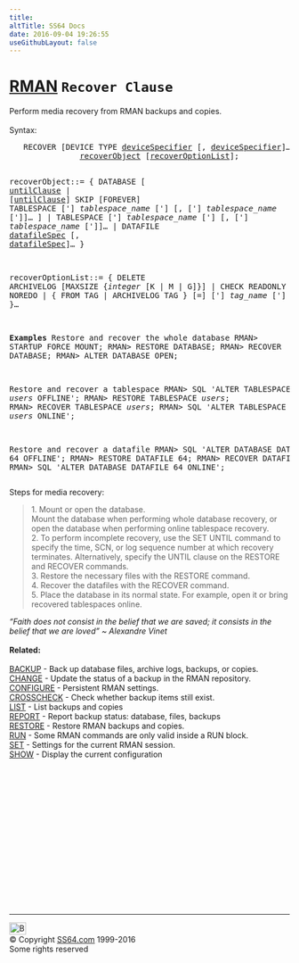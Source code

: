 ```yaml
---
title:
altTitle: SS64 Docs
date: 2016-09-04 19:26:55
useGithubLayout: false
---
```

<!-- #BeginLibraryItem "/Library/head_ora.lbi" --><!-- #EndLibraryItem --><h1><a href="rman.html">RMAN</a> <code>Recover Clause</code></h1>
<p>Perform media recovery from RMAN backups and copies.<br>
<br>
Syntax:</p>
<pre>   RECOVER [DEVICE TYPE <a href="rman_devicespecifier.html">deviceSpecifier</a> [, <a href="rman_devicespecifier.html">deviceSpecifier</a>]…] 
               <a href="rman_recover.html#recoverObject">recoverObject</a> [<a href="rman_recover.html#recoverOptionList">recoverOptionList</a>];

   recoverObject<a id="recoverObject"></a>::=
     { DATABASE 
       [ <a href="rman_untilClause.html">untilClause</a>
       | [<a href="rman_untilClause.html">untilClause</a>] SKIP [FOREVER] TABLESPACE 
         ['] <i>tablespace_name</i> ['] [, ['] <i>tablespace_name</i> [']]…
       ]
     | TABLESPACE ['] <i>tablespace_name</i> ['] [, ['] <i>tablespace_name</i> [']]…
     | DATAFILE <a href="rman_datafile.html">datafileSpec</a> [, <a href="rman_datafile.html">datafileSpec</a>]…
     }

   recoverOptionList<a id="recoverOptionList"></a>::=
     { DELETE ARCHIVELOG [MAXSIZE {<i>integer</i> [K | M | G]}]
     | CHECK READONLY 
     | NOREDO 
     | { FROM TAG | ARCHIVELOG TAG } [=] ['] <i>tag_name</i> [']
     .
     .
     .
     }…

<b>Examples</b>
Restore and recover the whole database
 RMAN&gt; STARTUP FORCE MOUNT;
 RMAN&gt; RESTORE DATABASE;
 RMAN&gt; RECOVER DATABASE;
 RMAN&gt; ALTER DATABASE OPEN;
 
Restore and recover a tablespace
 RMAN&gt; SQL 'ALTER TABLESPACE <i>users</i> OFFLINE';
 RMAN&gt; RESTORE TABLESPACE <i>users</i>;
 RMAN&gt; RECOVER TABLESPACE <i>users</i>;
 RMAN&gt; SQL 'ALTER TABLESPACE <i>users</i> ONLINE';

Restore and recover a datafile
 RMAN&gt; SQL 'ALTER DATABASE DATAFILE 64 OFFLINE';
 RMAN&gt; RESTORE DATAFILE 64;
 RMAN&gt; RECOVER DATAFILE 64;
 RMAN&gt; SQL 'ALTER DATABASE DATAFILE 64 ONLINE';</pre>
<p>Steps for media recovery:</p>
<blockquote>
  <p> 1. Mount or open the database. <br>
    Mount the database when performing whole database
    recovery, or open the database when performing online tablespace recovery.<br>
    2. To perform incomplete recovery, use the SET UNTIL command to specify the
    time, SCN, or log sequence number at which recovery terminates. Alternatively,
    specify the UNTIL clause on the RESTORE and RECOVER commands.<br>
    3. Restore the necessary files with the RESTORE command.<br>
    4. Recover the datafiles with the RECOVER command.<br>
    5. Place the database in its normal state. For example, open it or bring recovered
  tablespaces online.</p>
</blockquote>
<p><i class="quote">“Faith does not consist in the belief that we are saved; it consists in the belief that we are loved” ~ Alexandre Vinet</i><b><br>
        <br>
    Related:<br>
    <br>
        </b> <a href="rman_backup.html">BACKUP</a> - Back up database files, archive
        logs, backups, or copies. <a href="rman_change.html"><br>
  CHANGE</a> - Update the status of a backup in the RMAN repository. <a href="rman_configure.html"><br>
  CONFIGURE</a> - Persistent RMAN settings. <a href="rman_crosscheck.html"><br>
  CROSSCHECK</a> - Check whether backup items still exist. <a href="rman_list.html"><br>
  LIST</a> - List backups and copies <a href="rman_report.html"><br>
  REPORT</a> - Report backup status: database, files, backups <a href="rman_restore.html"><br>
  RESTORE</a> - Restore RMAN backups and copies. <a href="rman_run.html"><br>
  RUN</a> - Some RMAN commands are only valid inside a RUN block. <a href="rman_set.html"><br>
  SET</a> - Settings for the current RMAN session. <a href="rman_show.html"><br>
SHOW</a> - Display the current configuration</p><!-- #BeginLibraryItem "/Library/foot_ora.lbi" --><p>
<!-- oracle-footer -->
<ins class="adsbygoogle" style="display:inline-block;width:300px;height:250px" data-ad-client="ca-pub-6140977852749469" data-ad-slot="4275490898"></ins>
<script>
(adsbygoogle = window.adsbygoogle || []).push({});
</script></p>
<hr>
<div id="bl" class="footer"><a href="rman_recover.html#"><img src="../images/top.png" width="30" height="22" alt="Back to the Top"></a></div>
<div id="br" class="footer, tagline">© Copyright <a href="../index.html">SS64.com</a> 1999-2016<br>
Some rights reserved</div><!-- #EndLibraryItem -->

